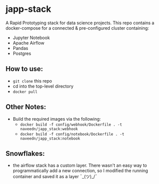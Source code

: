 # japp-stack

A Rapid Prototyping stack for data science projects. This repo contains a docker-compose for a connected & pre-configured cluster containing:
 - Jupyter Notebook
 - Apache Airflow
 - Pandas
 - Postgres

## How to use:
 - `git clone` this repo
 - cd into the top-level directory
 - `docker pull`

## Other Notes:
 - Build the required images via the following:
    - `docker build -f config/webhook/Dockerfile . -t naveedn/japp_stack:webhook`
    - `docker build -f config/notebook/Dockerfile . -t naveedn/japp_stack:notebook`


## Snowflakes:
 - the airflow stack has a custom layer. There wasn't an easy way to programmatically add a new connection, so I modified the running container and saved it as a layer ¯\_(ツ)_/¯
 

